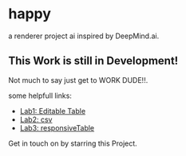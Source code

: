 # happy

a renderer project ai inspired by DeepMind.ai.

## This Work is still in Development!

Not much to say just get to WORK DUDE!!.

some helpfull links:

- [Lab1: Editable Table ](https://pub.dev/packages/editable)
- [Lab2: csv ](https://pub.dev/packages/csv)
- [Lab3: responsiveTable](https://pub.dev/packages/responsive_table)


Get in touch on by starring this Project.
